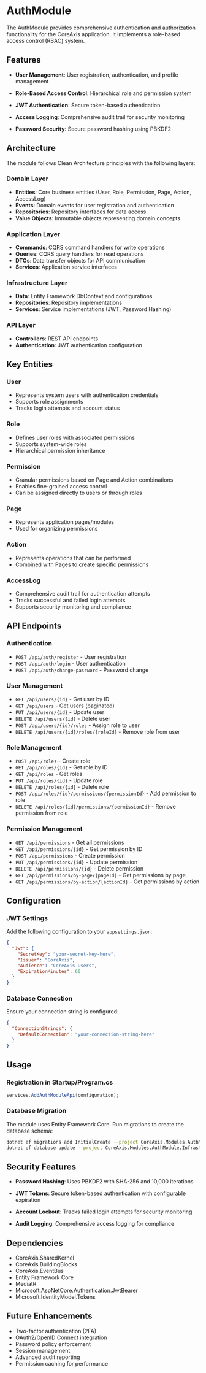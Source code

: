 # AuthModule

The AuthModule provides comprehensive authentication and authorization functionality for the CoreAxis application. It implements a role-based access control (RBAC) system.

## Features

- **User Management**: User registration, authentication, and profile management
- **Role-Based Access Control**: Hierarchical role and permission system

- **JWT Authentication**: Secure token-based authentication
- **Access Logging**: Comprehensive audit trail for security monitoring
- **Password Security**: Secure password hashing using PBKDF2

## Architecture

The module follows Clean Architecture principles with the following layers:

### Domain Layer
- **Entities**: Core business entities (User, Role, Permission, Page, Action, AccessLog)
- **Events**: Domain events for user registration and authentication
- **Repositories**: Repository interfaces for data access
- **Value Objects**: Immutable objects representing domain concepts

### Application Layer
- **Commands**: CQRS command handlers for write operations
- **Queries**: CQRS query handlers for read operations
- **DTOs**: Data transfer objects for API communication
- **Services**: Application service interfaces

### Infrastructure Layer
- **Data**: Entity Framework DbContext and configurations
- **Repositories**: Repository implementations
- **Services**: Service implementations (JWT, Password Hashing)

### API Layer
- **Controllers**: REST API endpoints
- **Authentication**: JWT authentication configuration

## Key Entities

### User
- Represents system users with authentication credentials
- Supports role assignments
- Tracks login attempts and account status

### Role
- Defines user roles with associated permissions
- Supports system-wide roles
- Hierarchical permission inheritance

### Permission
- Granular permissions based on Page and Action combinations
- Enables fine-grained access control
- Can be assigned directly to users or through roles

### Page
- Represents application pages/modules
- Used for organizing permissions

### Action
- Represents operations that can be performed
- Combined with Pages to create specific permissions

### AccessLog
- Comprehensive audit trail for authentication attempts
- Tracks successful and failed login attempts
- Supports security monitoring and compliance

## API Endpoints

### Authentication
- `POST /api/auth/register` - User registration
- `POST /api/auth/login` - User authentication
- `POST /api/auth/change-password` - Password change

### User Management
- `GET /api/users/{id}` - Get user by ID
- `GET /api/users` - Get users (paginated)
- `PUT /api/users/{id}` - Update user
- `DELETE /api/users/{id}` - Delete user
- `POST /api/users/{id}/roles` - Assign role to user
- `DELETE /api/users/{id}/roles/{roleId}` - Remove role from user

### Role Management
- `POST /api/roles` - Create role
- `GET /api/roles/{id}` - Get role by ID
- `GET /api/roles` - Get roles
- `PUT /api/roles/{id}` - Update role
- `DELETE /api/roles/{id}` - Delete role
- `POST /api/roles/{id}/permissions/{permissionId}` - Add permission to role
- `DELETE /api/roles/{id}/permissions/{permissionId}` - Remove permission from role

### Permission Management
- `GET /api/permissions` - Get all permissions
- `GET /api/permissions/{id}` - Get permission by ID
- `POST /api/permissions` - Create permission
- `PUT /api/permissions/{id}` - Update permission
- `DELETE /api/permissions/{id}` - Delete permission
- `GET /api/permissions/by-page/{pageId}` - Get permissions by page
- `GET /api/permissions/by-action/{actionId}` - Get permissions by action

## Configuration

### JWT Settings
Add the following configuration to your `appsettings.json`:

```json
{
  "Jwt": {
    "SecretKey": "your-secret-key-here",
    "Issuer": "CoreAxis",
    "Audience": "CoreAxis-Users",
    "ExpirationMinutes": 60
  }
}
```

### Database Connection
Ensure your connection string is configured:

```json
{
  "ConnectionStrings": {
    "DefaultConnection": "your-connection-string-here"
  }
}
```

## Usage

### Registration in Startup/Program.cs

```csharp
services.AddAuthModuleApi(configuration);
```

### Database Migration

The module uses Entity Framework Core. Run migrations to create the database schema:

```bash
dotnet ef migrations add InitialCreate --project CoreAxis.Modules.AuthModule.Infrastructure
dotnet ef database update --project CoreAxis.Modules.AuthModule.Infrastructure
```

## Security Features

- **Password Hashing**: Uses PBKDF2 with SHA-256 and 10,000 iterations
- **JWT Tokens**: Secure token-based authentication with configurable expiration
- **Account Lockout**: Tracks failed login attempts for security monitoring

- **Audit Logging**: Comprehensive access logging for compliance

## Dependencies

- CoreAxis.SharedKernel
- CoreAxis.BuildingBlocks
- CoreAxis.EventBus
- Entity Framework Core
- MediatR
- Microsoft.AspNetCore.Authentication.JwtBearer
- Microsoft.IdentityModel.Tokens

## Future Enhancements

- Two-factor authentication (2FA)
- OAuth2/OpenID Connect integration
- Password policy enforcement
- Session management
- Advanced audit reporting
- Permission caching for performance